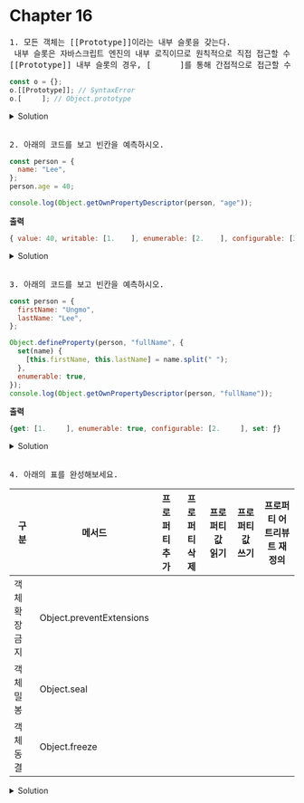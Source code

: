 # Chapter 16

<pre>1. 모든 객체는 [[Prototype]]이라는 내부 슬롯을 갖는다.<br> 내부 슬롯은 자바스크립트 엔진의 내부 로직이므로 원칙적으로 직접 접근할 수 없지만<br>[[Prototype]] 내부 슬롯의 경우, [      ]를 통해 간접적으로 접근할 수 있다.
</pre>

```js
const o = {};
o.[[Prototype]]; // SyntaxError
o.[     ]; // Object.prototype

```

<details>
  <summary>Solution</summary>
  <strong>__proto__</strong>
</details>

<br>

<pre>2. 아래의 코드를 보고 빈칸을 예측하시오.
</pre>

```js
const person = {
  name: "Lee",
};
person.age = 40;

console.log(Object.getOwnPropertyDescriptor(person, "age"));
```

**출력**

```js
{ value: 40, writable: [1.    ], enumerable: [2.    ], configurable: [3.    ]}
```

<details>
  <summary>Solution</summary>
  <strong>1. true<br>2. true<br>3. true</strong>
  <pre>프로퍼티를 <strong>동적으로 추가하면</strong> [[Writable]], [[Enumerable]], [[Configurable]]의 값은 true로 초기화 된다.</pre>
</details>

<br>

<pre>3. 아래의 코드를 보고 빈칸을 예측하시오.
</pre>

```js
const person = {
  firstName: "Ungmo",
  lastName: "Lee",
};

Object.defineProperty(person, "fullName", {
  set(name) {
    [this.firstName, this.lastName] = name.split(" ");
  },
  enumerable: true,
});
console.log(Object.getOwnPropertyDescriptor(person, "fullName"));
```

**출력**

```js
{get: [1.     ], enumerable: true, configurable: [2.     ], set: ƒ}
```

<details>
  <summary>Solution</summary>
  <strong>1. undefined<br>2. false</strong>
  <pre>Object.defineProperty 메서드로 프로퍼티를 정의할 때 프로퍼티 디스크립터 객체의 프로퍼티를 일부 생략할 수 있다.<br>프로퍼티 디스크립터 객체에서 생략된 어트리뷰트 [[Writable]], [[Enumerable]], [[Configurable]]의 값은 false로 초기화 되며,<br>[[Value]], [[Get]], [[Set]]은 undefined로 초기화 된다.</pre>
</details>

<br>

<pre>4. 아래의 표를 완성해보세요.</pre>
구분 | 메서드 | 프로퍼티추가 | 프로퍼티삭제 | 프로퍼티 값 읽기 | 프로퍼티 값 쓰기 | 프로퍼티 어트리뷰트 재정의 
--|--|--|--|--|--|--
객체 확장 금지 | Object.preventExtensions | 　 | 　 | 　 | 　 | 　  
객체 밀봉 | Object.seal | 　 | 　 | 　 | 　 | 　  
객체 동결 | Object.freeze | 　 | 　 | 　 | 　 | 　  

<details>
<summary>Solution</summary>
X | O | O | O | O  
X | X | O | O | X  
X | X | O | X | X  
</details>






